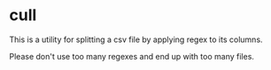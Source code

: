 # cull

This is a utility for splitting a csv file by applying regex to its columns.

Please don't use too many regexes and end up with too many files. 
